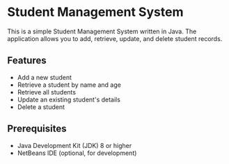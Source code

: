 # Student Management System

This is a simple Student Management System written in Java. The application allows you to add, retrieve, update, and delete student records.

## Features

- Add a new student
- Retrieve a student by name and age
- Retrieve all students
- Update an existing student's details
- Delete a student

## Prerequisites

- Java Development Kit (JDK) 8 or higher
- NetBeans IDE (optional, for development)


